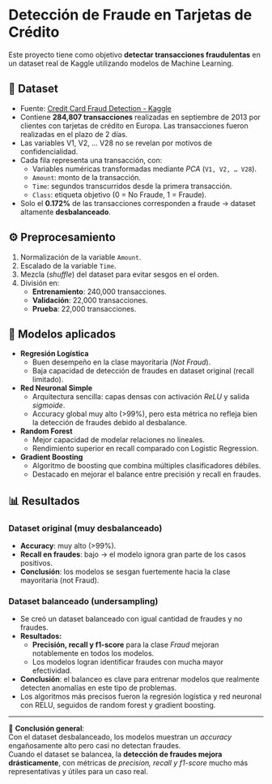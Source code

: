 
# Detección de Fraude en Tarjetas de Crédito

Este proyecto tiene como objetivo **detectar transacciones fraudulentas** en un dataset real de Kaggle utilizando modelos de Machine Learning.

## 📂 Dataset
- Fuente: [Credit Card Fraud Detection - Kaggle](https://www.kaggle.com/mlg-ulb/creditcardfraud)
- Contiene **284,807 transacciones** realizadas en septiembre de 2013 por clientes con tarjetas de crédito en Europa. Las transacciones fueron realizadas en el plazo de 2 días.
- Las variables V1, V2, ... V28 no se revelan por motivos de confidencialidad.
- Cada fila representa una transacción, con:
  - Variables numéricas transformadas mediante *PCA* (`V1, V2, … V28`).
  - `Amount`: monto de la transacción.
  - `Time`: segundos transcurridos desde la primera transacción.
  - `Class`: etiqueta objetivo (0 = No Fraude, 1 = Fraude).
- Solo el **0.172%** de las transacciones corresponden a fraude → dataset altamente **desbalanceado**.

## ⚙️ Preprocesamiento
1. Normalización de la variable `Amount`.
2. Escalado de la variable `Time`.
3. Mezcla (*shuffle*) del dataset para evitar sesgos en el orden.
4. División en:
   - **Entrenamiento**: 240,000 transacciones.
   - **Validación**: 22,000 transacciones.
   - **Prueba**: 22,000 transacciones.

## 🧠 Modelos aplicados
- **Regresión Logística**
  - Buen desempeño en la clase mayoritaria (*Not Fraud*).
  - Baja capacidad de detección de fraudes en dataset original (recall limitado).
- **Red Neuronal Simple**
  - Arquitectura sencilla: capas densas con activación *ReLU* y salida *sigmoide*.
  - Accuracy global muy alto (>99%), pero esta métrica no refleja bien la detección de fraudes debido al desbalance.
- **Random Forest**
  - Mejor capacidad de modelar relaciones no lineales.
  - Rendimiento superior en recall comparado con Logistic Regression.
- **Gradient Boosting**
  - Algoritmo de boosting que combina múltiples clasificadores débiles.
  - Destacado en mejorar el balance entre precisión y recall en fraudes.

## 📊 Resultados

### Dataset original (muy desbalanceado)
- **Accuracy**: muy alto (>99%).
- **Recall en fraudes**: bajo → el modelo ignora gran parte de los casos positivos.
- **Conclusión**: los modelos se sesgan fuertemente hacia la clase mayoritaria (not Fraud).

### Dataset balanceado (undersampling)
- Se creó un dataset balanceado con igual cantidad de fraudes y no fraudes.
- **Resultados:**
  - **Precisión, recall y f1-score** para la clase *Fraud* mejoran notablemente en todos los modelos.
  - Los modelos logran identificar fraudes con mucha mayor efectividad.
- **Conclusión**: el balanceo es clave para entrenar modelos que realmente detecten anomalías en este tipo de problemas.
- Los algoritmos más precisos fueron la regresión logística y  red neuronal con RELU, seguidos de random forest y gradient boosting.

---

📌 **Conclusión general**:  
Con el dataset desbalanceado, los modelos muestran un *accuracy* engañosamente alto pero casi no detectan fraudes.  
Cuando el dataset se balancea, la **detección de fraudes mejora drásticamente**, con métricas de *precision, recall y f1-score* mucho más representativas y útiles para un caso real.
